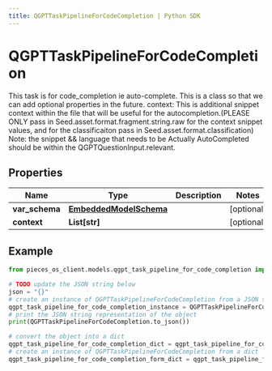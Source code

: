 ```yaml
---
title: QGPTTaskPipelineForCodeCompletion | Python SDK
---
```


# QGPTTaskPipelineForCodeCompletion

This task is for code_completion ie auto-complete.  This is a class so that we can add optional properties in the future.  context: This is additional snippet context within the file that will be useful for the autocompletion.(PLEASE ONLY pass in Seed.asset.format.fragment.string.raw for the context snippet values, and for the classificaiton pass in Seed.asset.format.classification)  Note: the snippet && language that needs to be Actually AutoCompleted should be within the QGPTQuestionInput.relevant.

## Properties

Name | Type | Description | Notes
------------ | ------------- | ------------- | -------------
**var_schema** | [**EmbeddedModelSchema**](EmbeddedModelSchema) |  | [optional] 
**context** | **List[str]** |  | [optional] 

## Example

```python
from pieces_os_client.models.qgpt_task_pipeline_for_code_completion import QGPTTaskPipelineForCodeCompletion

# TODO update the JSON string below
json = "{}"
# create an instance of QGPTTaskPipelineForCodeCompletion from a JSON string
qgpt_task_pipeline_for_code_completion_instance = QGPTTaskPipelineForCodeCompletion.from_json(json)
# print the JSON string representation of the object
print(QGPTTaskPipelineForCodeCompletion.to_json())

# convert the object into a dict
qgpt_task_pipeline_for_code_completion_dict = qgpt_task_pipeline_for_code_completion_instance.to_dict()
# create an instance of QGPTTaskPipelineForCodeCompletion from a dict
qgpt_task_pipeline_for_code_completion_form_dict = qgpt_task_pipeline_for_code_completion.from_dict(qgpt_task_pipeline_for_code_completion_dict)
```


